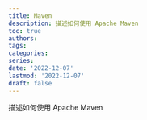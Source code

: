 ```yaml
---
title: Maven
description: 描述如何使用 Apache Maven
toc: true
authors:
tags:
categories:
series:
date: '2022-12-07'
lastmod: '2022-12-07'
draft: false
---
```



描述如何使用 Apache Maven